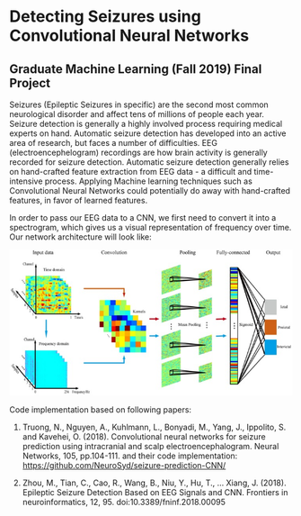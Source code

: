 # Detecting Seizures using Convolutional Neural Networks
## Graduate Machine Learning (Fall 2019) Final Project

Seizures (Epileptic Seizures in specific) are the second most common neurological disorder and affect tens of millions of people each year. Seizure detection is generally a highly involved process requiring medical experts on hand. Automatic seizure detection has developed into an active area of research, but faces a number of difficulties. EEG (electroencephelogram) recordings are how brain activity is generally recorded for seizure detection. Automatic seizure detection generally relies on hand-crafted feature extraction from EEG data - a difficult and time-intensive process. Applying Machine learning techniques such as Convolutional Neural Networks could potentially do away with hand-crafted features, in favor of learned features. 

In order to pass our EEG data to a CNN, we first need to convert it into a spectrogram, which gives us a visual representation of frequency over time. Our network architecture will look like:

![Model Architecture](images/model_architecture.jpg)


Code implementation based on following papers:
1) Truong, N., Nguyen, A., Kuhlmann, L., Bonyadi, M., Yang, J., Ippolito, S. and Kavehei, O. (2018). 
Convolutional neural networks for seizure prediction using intracranial and scalp electroencephalogram. 
Neural Networks, 105, pp.104-111.
and their code implementation:
https://github.com/NeuroSyd/seizure-prediction-CNN/

2) Zhou, M., Tian, C., Cao, R., Wang, B., Niu, Y., Hu, T., … Xiang, J. (2018). 
Epileptic Seizure Detection Based on EEG Signals and CNN. 
Frontiers in neuroinformatics, 12, 95. doi:10.3389/fninf.2018.00095

